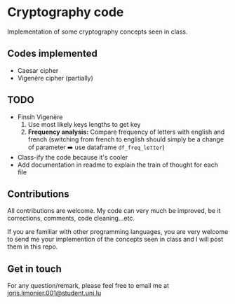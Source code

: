 # Cryptography code
Implementation of some cryptography concepts seen in class.

## Codes implemented
- Caesar cipher
- Vigenère cipher (partially)

## TODO
- Finsih Vigenère
    1. Use most likely keys lengths to get key
    2. **Frequency analysis:** Compare frequency of letters with english and french (switching from french to english should simply be a change of parameter :arrow_right: use dataframe `df_freq_letter`)
- Class-ify the code because it's cooler
- Add documentation in readme to explain the train of thought for each file

## Contributions
All contributions are welcome. My code can very much be improved, be it corrections, comments, code cleaning...etc.

If you are familiar with other programming languages, you are very welcome to send me your implemention of the concepts seen in class and I will post them in this repo.

## Get in touch
For any question/remark, please feel free to email me at joris.limonier.001@student.uni.lu
